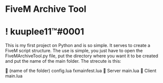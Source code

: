 # FiveM Archive Tool
# ! kuuplee11™#0001

This is my first project on Python and is so simple.
It serves to create a FiveM script structure.
The use is simple, you just have to open the FiveMArchiveTool.py file, put the directory where you want it to be created and put the name of the main folder.
The strecute is this:

📂 (name of the folder)
  config.lua
  fxmainfest.lua
  📂 Server
     main.lua
  📂 Client
     main.lua

